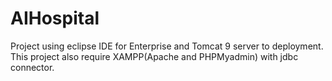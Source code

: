 # AIHospital
Project using eclipse IDE for Enterprise and Tomcat 9 server to deployment. This project also require XAMPP(Apache and PHPMyadmin) with jdbc connector.
